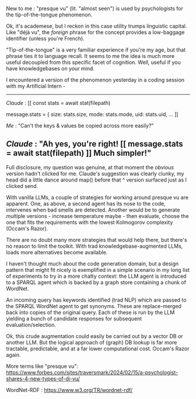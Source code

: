 New to me : "presque vu" (lit. "almost seen") is used by psychologists for the tip-of-the-tongue phenomenon. 

Ok, it's academese, but I reckon in this case utility trumps linguistic capital. Like "déjà vu", the *foreign* phrase for the concept provides a low-baggage identifier (unless you're French). 

"Tip-of-the-tongue" is a very familiar experience if you're my age, but that phrase ties it to language recall. It seems to me the idea is much more useful decoupled from this specific facet of cognition. Well, useful if you have knowledgebases on your mind.

I encountered a version of the phenomenon yesterday in a coding session with my Artificial Intern -

------
*Claude* :
[[
const stats = await stat(filepath)

message.stats = {
                size: stats.size,
                mode: stats.mode,
                uid: stats.uid,
                ...
]]

*Me* :
"Can't the keys & values be copied across more easily?"

*Claude* :
"Ah yes, you're right!
[[
message.stats = await stat(filepath)
]]
Much simpler!"
------

Full disclosure, my question was genuine, at that moment the *obvious* version hadn't clicked for me. Claude's suggestion was clearly clunky, my head did a little dance around map() before that ^ version surfaced just as I clicked send.

With vanilla LLMs, a couple of strategies for working around presque vu are apparent. One, as above, a second agent has its nose to the code, intervenes when bad smells are detected. Another would be to generate multiple versions - increase temperature maybe - then evaluate, choose the one that fits the requirements with the lowest Kolmogorov complexity (Occam's Razor). 

There are no doubt many more strategies that would help there, but there's no reason to limit the toolkit. 
With trad knowledgebase-augmented LLMs, loads more alternatives become available.

I haven't thought much about the code generation domain, but a design pattern that might fit nicely is exemplified in a simple scenario in my long list of experiments to try in a more chatty context: the LLM agent is introduced to a SPARQL agent which is backed by a graph store containing a chunk of WordNet.

An incoming query has keywords identified (trad NLP) which are passed to the SPARQL WordNet agent to get synonyms. These are replace-merged back into copies of the original query. Each of these is run by the LLM yielding a bunch of candidate responses for subsequent evaluation/selection.

Ok, this crude augmentation could easily be carried out by a vector DB or another LLM. But the logical approach of (graph) DB lookup is far more tractable, predictable, and at a far lower computational cost. Occam's Razor again.

More terms like "presque vu":
https://www.forbes.com/sites/traversmark/2024/02/15/a-psychologist-shares-4-new-types-of-dj-vu/

WordNet-RDF :
https://www.w3.org/TR/wordnet-rdf/

